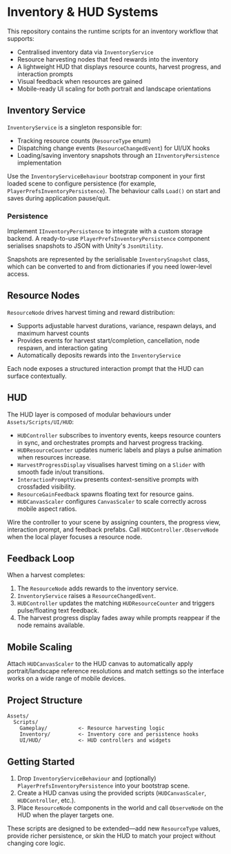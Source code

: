 # Inventory & HUD Systems

This repository contains the runtime scripts for an inventory workflow that supports:

- Centralised inventory data via `InventoryService`
- Resource harvesting nodes that feed rewards into the inventory
- A lightweight HUD that displays resource counts, harvest progress, and interaction prompts
- Visual feedback when resources are gained
- Mobile-ready UI scaling for both portrait and landscape orientations

## Inventory Service

`InventoryService` is a singleton responsible for:

- Tracking resource counts (`ResourceType` enum)
- Dispatching change events (`ResourceChangedEvent`) for UI/UX hooks
- Loading/saving inventory snapshots through an `IInventoryPersistence` implementation

Use the `InventoryServiceBehaviour` bootstrap component in your first loaded scene to configure persistence (for example, `PlayerPrefsInventoryPersistence`). The behaviour calls `Load()` on start and saves during application pause/quit.

### Persistence

Implement `IInventoryPersistence` to integrate with a custom storage backend. A ready-to-use `PlayerPrefsInventoryPersistence` component serialises snapshots to JSON with Unity's `JsonUtility`.

Snapshots are represented by the serialisable `InventorySnapshot` class, which can be converted to and from dictionaries if you need lower-level access.

## Resource Nodes

`ResourceNode` drives harvest timing and reward distribution:

- Supports adjustable harvest durations, variance, respawn delays, and maximum harvest counts
- Provides events for harvest start/completion, cancellation, node respawn, and interaction gating
- Automatically deposits rewards into the `InventoryService`

Each node exposes a structured interaction prompt that the HUD can surface contextually.

## HUD

The HUD layer is composed of modular behaviours under `Assets/Scripts/UI/HUD`:

- `HUDController` subscribes to inventory events, keeps resource counters in sync, and orchestrates prompts and harvest progress tracking.
- `HUDResourceCounter` updates numeric labels and plays a pulse animation when resources increase.
- `HarvestProgressDisplay` visualises harvest timing on a `Slider` with smooth fade in/out transitions.
- `InteractionPromptView` presents context-sensitive prompts with crossfaded visibility.
- `ResourceGainFeedback` spawns floating text for resource gains.
- `HUDCanvasScaler` configures `CanvasScaler` to scale correctly across mobile aspect ratios.

Wire the controller to your scene by assigning counters, the progress view, interaction prompt, and feedback prefabs. Call `HUDController.ObserveNode` when the local player focuses a resource node.

## Feedback Loop

When a harvest completes:

1. The `ResourceNode` adds rewards to the inventory service.
2. `InventoryService` raises a `ResourceChangedEvent`.
3. `HUDController` updates the matching `HUDResourceCounter` and triggers pulse/floating text feedback.
4. The harvest progress display fades away while prompts reappear if the node remains available.

## Mobile Scaling

Attach `HUDCanvasScaler` to the HUD canvas to automatically apply portrait/landscape reference resolutions and match settings so the interface works on a wide range of mobile devices.

## Project Structure

```
Assets/
  Scripts/
    Gameplay/          <- Resource harvesting logic
    Inventory/         <- Inventory core and persistence hooks
    UI/HUD/            <- HUD controllers and widgets
```

## Getting Started

1. Drop `InventoryServiceBehaviour` and (optionally) `PlayerPrefsInventoryPersistence` into your bootstrap scene.
2. Create a HUD canvas using the provided scripts (`HUDCanvasScaler`, `HUDController`, etc.).
3. Place `ResourceNode` components in the world and call `ObserveNode` on the HUD when the player targets one.

These scripts are designed to be extended—add new `ResourceType` values, provide richer persistence, or skin the HUD to match your project without changing core logic.
